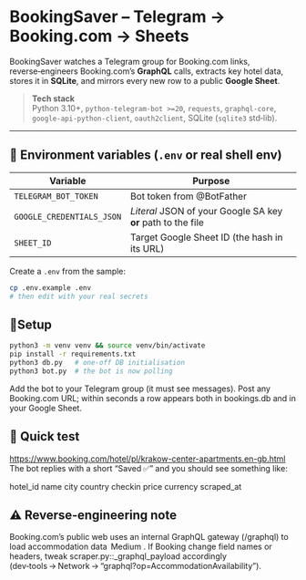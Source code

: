 # BookingSaver – Telegram → Booking.com → Sheets

BookingSaver watches a Telegram group for Booking.com links, reverse‑engineers
Booking.com’s **GraphQL** calls, extracts key hotel data, stores it in
**SQLite**, and mirrors every new row to a public **Google Sheet**.

> **Tech stack**  
> Python 3.10+, `python-telegram-bot >=20`, `requests`, `graphql-core`,
> `google-api-python-client`, `oauth2client`, SQLite (`sqlite3` std‑lib).

---

## 🔧 Environment variables (`.env` or real shell env)

| Variable | Purpose |
|----------|---------|
| `TELEGRAM_BOT_TOKEN`   | Bot token from @BotFather |
| `GOOGLE_CREDENTIALS_JSON` | *Literal* JSON of your Google SA key **or** path to the file |
| `SHEET_ID`             | Target Google Sheet ID (the hash in its URL) |

Create a `.env` from the sample:

```bash
cp .env.example .env
# then edit with your real secrets
```
## 🚀Setup

```bash
python3 -m venv venv && source venv/bin/activate
pip install -r requirements.txt
python3 db.py   # one‑off DB initialisation
python3 bot.py  # the bot is now polling
```
Add the bot to your Telegram group (it must see messages).
Post any Booking.com URL; within seconds a row appears both in bookings.db
and in your Google Sheet.

## 🧪 Quick test

https://www.booking.com/hotel/pl/krakow-center-apartments.en-gb.html
The bot replies with a short “Saved ✅” and you should see something like:

hotel_id	name	city	country	checkin	price	currency	scraped_at


## ⚠️ Reverse‑engineering note

Booking.com’s public web uses an internal GraphQL gateway (/graphql) to load
accommodation data 
Medium
.
If Booking change field names or headers, tweak scraper.py::_graphql_payload
accordingly (dev‑tools → Network → “graphql?op=AccommodationAvailability”).
